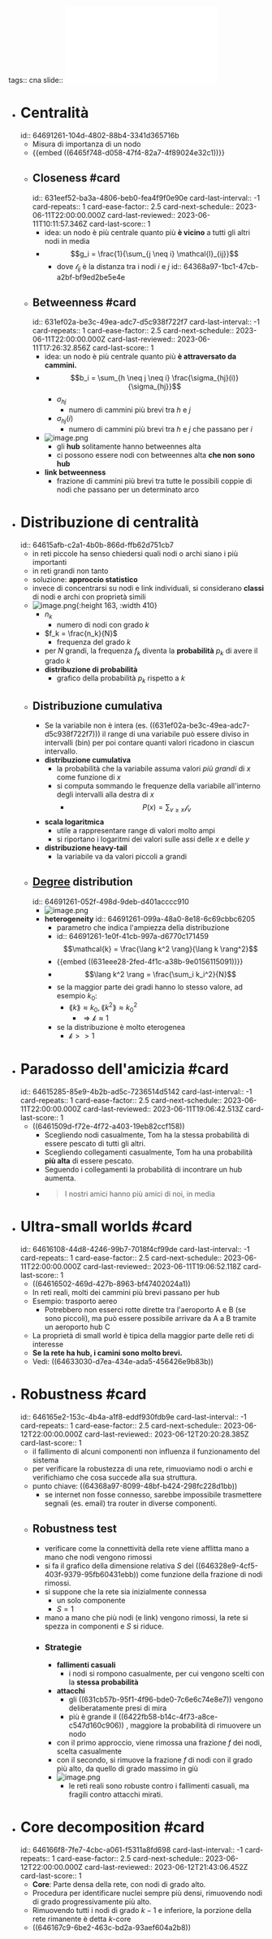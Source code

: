 tags:: cna
slide:: ![ns05](../assets/ns05.pdf)

- # Centralità
  id:: 64691261-104d-4802-88b4-3341d365716b
	- Misura di importanza di un nodo
	- {{embed ((6465f748-d058-47f4-82a7-4f89024e32c1))}}
	- ## Closeness #card
	  id:: 631eef52-ba3a-4806-beb0-fea4f9f0e90e
	  card-last-interval:: -1
	  card-repeats:: 1
	  card-ease-factor:: 2.5
	  card-next-schedule:: 2023-06-11T22:00:00.000Z
	  card-last-reviewed:: 2023-06-11T10:11:57.346Z
	  card-last-score:: 1
		- idea: un nodo è più centrale quanto più **è vicino** a tutti gli altri nodi in media
		- $$g_i = \frac{1}{\sum_{j \neq i} \mathcal{l}_{ij}}$$
			- dove $\mathcal{l}_{ij}$ è la distanza tra i nodi $i$ e $j$
			  id:: 64368a97-1bc1-47cb-a2bf-bf9ed2be5e4e
	- ## Betweenness #card
	  id:: 631ef02a-be3c-49ea-adc7-d5c938f722f7
	  card-last-interval:: -1
	  card-repeats:: 1
	  card-ease-factor:: 2.5
	  card-next-schedule:: 2023-06-11T22:00:00.000Z
	  card-last-reviewed:: 2023-06-11T17:26:32.856Z
	  card-last-score:: 1
		- idea: un nodo è più centrale quanto più **è attraversato da cammini.**
		- $$b_i = \sum_{h \neq j \neq i} \frac{\sigma_{hj}(i)}{\sigma_{hj}}$$
			- $\sigma_{hj}$
				- numero di cammini più brevi tra $h$ e $j$
			- $\sigma_{hj}(i)$
				- numero di cammini più brevi tra $h$ e $j$ che passano per $i$
		- ![image.png](../assets/image_1662972284782_0.png)
			- gli **hub** solitamente hanno betweennes alta
			- ci possono essere nodi con betweennes alta **che non sono hub**
		- **link betweenness**
			- frazione di cammini più brevi tra tutte le possibili coppie di nodi che passano per un determinato arco
- # Distribuzione di centralità
  id:: 64615afb-c2a1-4b0b-866d-ffb62d751cb7
	- in reti piccole ha senso chiedersi quali nodi o archi siano i più importanti
	- in reti grandi non tanto
	- soluzione: **approccio statistico**
	- invece di concentrarsi su nodi e link individuali, si considerano **classi** di nodi e archi con proprietà simili
	- ![image.png](../assets/image_1662974454475_0.png){:height 163, :width 410}
		- $n_k$
			- numero di nodi con grado $k$
		- $f_k = \frac{n_k}{N}$
			- frequenza del grado $k$
		- per $N$ grandi, la frequenza $f_k$ diventa la **probabilità** $p_k$ di avere il grado $k$
		- **distribuzione di probabilità**
			- grafico della probabilità $p_k$ rispetto a $k$
	- ## Distribuzione cumulativa
		- Se la variabile non è intera (es. ((631ef02a-be3c-49ea-adc7-d5c938f722f7))) il range di una variabile può essere diviso in intervalli (bin) per poi contare quanti valori ricadono in ciascun intervallo.
		- **distribuzione cumulativa**
			- la probabilità che la variabile assuma valori *più grandi* di $x$ come funzione di $x$
			- si computa sommando le frequenze della variabile all'interno degli intervalli alla destra di $x$
				- $$P(x) = \sum_{v \geq x} \mathcal{f}_v$$
		- **scala logaritmica**
			- utile a rappresentare range di valori molto ampi
			- si riportano i logaritmi dei valori sulle assi delle $x$ e delle $y$
		- **distribuzione heavy-tail**
			- la variabile va da valori piccoli a grandi
	- ## [Degree](((6422fb58-b14c-4f73-a8ce-c547d160c906))) distribution
	  id:: 64691261-052f-498d-9deb-d401acccc910
		- ![image.png](../assets/image_1662974968197_0.png)
		- **heterogeneity**
		  id:: 64691261-099a-48a0-8e18-6c69cbbc6205
			- parametro che indica l'ampiezza della distribuzione
			- id:: 64691261-1e0f-41cb-997a-d6770c171459
			  $$\mathcal{k} = \frac{\lang k^2 \rang}{\lang k \rang^2}$$
			- {{embed ((631eee28-2fed-4f1c-a38b-9e0156115091))}}
			- $$\lang k^2 \rang = \frac{\sum_i k_i^2}{N}$$
			- se la maggior parte dei gradi hanno lo stesso valore, ad esempio $k_0$:
				- $\lang k \rang \approx k_0, \, \lang k^2 \rang \approx k^2_0$
					- $\Longrightarrow \mathcal{k} \approx 1$
			- se la distribuzione è molto eterogenea
				- $\mathcal{k} >> 1$
- # Paradosso dell'amicizia #card
  id:: 64615285-85e9-4b2b-ad5c-7236514d5142
  card-last-interval:: -1
  card-repeats:: 1
  card-ease-factor:: 2.5
  card-next-schedule:: 2023-06-11T22:00:00.000Z
  card-last-reviewed:: 2023-06-11T19:06:42.513Z
  card-last-score:: 1
	- ((6461509d-f72e-4f72-a403-19eb82ccf158))
		- Scegliendo nodi casualmente, Tom ha la stessa probabilità di essere pescato di tutti gli altri.
		- Scegliendo collegamenti casualmente, Tom ha una probabilità **più alta** di essere pescato.
		- Seguendo i collegamenti la probabilità di incontrare un hub aumenta.
		- > I nostri amici hanno più amici di noi, in media
- # Ultra-small worlds #card
  id:: 64616108-44d8-4246-99b7-7018f4cf99de
  card-last-interval:: -1
  card-repeats:: 1
  card-ease-factor:: 2.5
  card-next-schedule:: 2023-06-11T22:00:00.000Z
  card-last-reviewed:: 2023-06-11T19:06:52.118Z
  card-last-score:: 1
	- ((64616502-469d-427b-8963-bf47402024a1))
	- In reti reali, molti dei cammini più brevi passano per hub
	- Esempio: trasporto aereo
		- Potrebbero non esserci rotte dirette tra l'aeroporto A e B (se sono piccoli), ma può essere possibile arrivare da A a B tramite un aeroporto hub C
	- La proprietà di small world è tipica della maggior parte delle reti di interesse
	- **Se la rete ha hub, i camini sono molto brevi.**
	- Vedi: ((64633030-d7ea-434e-ada5-456426e9b83b))
- # Robustness #card
  id:: 646165e2-153c-4b4a-a1f8-eddf930fdb9e
  card-last-interval:: -1
  card-repeats:: 1
  card-ease-factor:: 2.5
  card-next-schedule:: 2023-06-12T22:00:00.000Z
  card-last-reviewed:: 2023-06-12T20:20:28.385Z
  card-last-score:: 1
	- il fallimento di alcuni componenti non influenza il funzionamento del sistema
	- per verificare la robustezza di una rete, rimuoviamo nodi o archi e verifichiamo che cosa succede alla sua struttura.
	- punto chiave: ((64368a97-8099-48bf-b424-298fc228d1bb))
		- se internet non fosse connesso, sarebbe impossibile trasmettere segnali (es. email) tra router in diverse componenti.
	- ## Robustness test
		- verificare come la connettività della rete viene afflitta mano a mano che nodi vengono rimossi
		- si fa il grafico della dimensione relativa $S$ del ((646328e9-4cf5-403f-9379-95fb60431ebb)) come funzione della frazione di nodi rimossi.
		- si suppone che la rete sia inizialmente connessa
			- un solo componente
			- $S = 1$
		- mano a mano che più nodi (e link) vengono rimossi, la rete si spezza in componenti e $S$ si riduce.
		- ### Strategie
			- **fallimenti casuali**
				- i nodi si rompono casualmente, per cui vengono scelti con la **stessa probabilità**
			- **attacchi**
				- gli ((631cb57b-95f1-4f96-bde0-7c6e6c74e8e7)) vengono deliberatamente presi di mira
				- più è grande il ((6422fb58-b14c-4f73-a8ce-c547d160c906)) , maggiore la probabilità di rimuovere un nodo
			- con il primo approccio, viene rimossa una frazione $f$ dei nodi, scelta casualmente
			- con il secondo, si rimuove la frazione $f$ di nodi con il grado più alto, da quello di grado massimo in giù
			- ![image.png](../assets/image_1663063260380_0.png)
				- le reti reali sono robuste contro i fallimenti casuali, ma fragili contro attacchi mirati.
- # Core decomposition #card
  id:: 646166f8-7fe7-4cbc-a061-f5311a8fd698
  card-last-interval:: -1
  card-repeats:: 1
  card-ease-factor:: 2.5
  card-next-schedule:: 2023-06-12T22:00:00.000Z
  card-last-reviewed:: 2023-06-12T21:43:06.452Z
  card-last-score:: 1
	- **Core**: Parte densa della rete, con nodi di grado alto.
	- Procedura per identificare nuclei sempre più densi, rimuovendo nodi di grado progressivamente più alto.
	- Rimuovendo tutti i nodi di grado $k-1$ e inferiore, la porzione della rete rimanente è detta $k$-core
	- ((646167c9-6be2-463c-bd2a-93aef604a2b8))